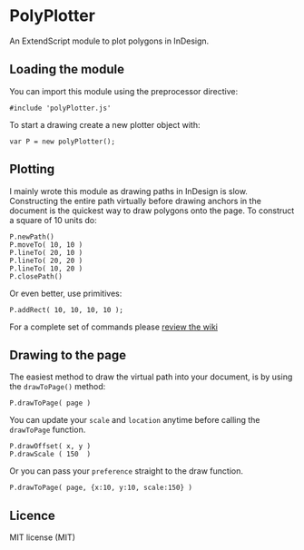 # PolyPlotter
An ExtendScript module to plot polygons in InDesign.

## Loading the module
You can import this module using the preprocessor directive:

    #include 'polyPlotter.js'

To start a drawing create a new plotter object with:

    var P = new polyPlotter();

## Plotting
I mainly wrote this module as drawing paths in InDesign is slow. Constructing the entire path virtually before drawing anchors in the document is the quickest way to draw polygons onto the page. To construct a square of 10 units do:

    P.newPath()
    P.moveTo( 10, 10 )
    P.lineTo( 20, 10 )
    P.lineTo( 20, 20 )
    P.lineTo( 10, 20 )
    P.closePath()

Or even better, use primitives:
	
    P.addRect( 10, 10, 10, 10 );

For a complete set of commands please [review the wiki](http://github.com/GitBruno/PolyPlotter/wiki)

## Drawing to the page
The easiest method to draw the virtual path into your document, is by using the `drawToPage()` method:

    P.drawToPage( page )
    
You can update your `scale` and `location` anytime before calling the `drawToPage` function.

    P.drawOffset( x, y )  
    P.drawScale ( 150  )  

Or you can pass your `preference` straight to the draw function.

    P.drawToPage( page, {x:10, y:10, scale:150} )


Licence
---------
MIT license (MIT)
